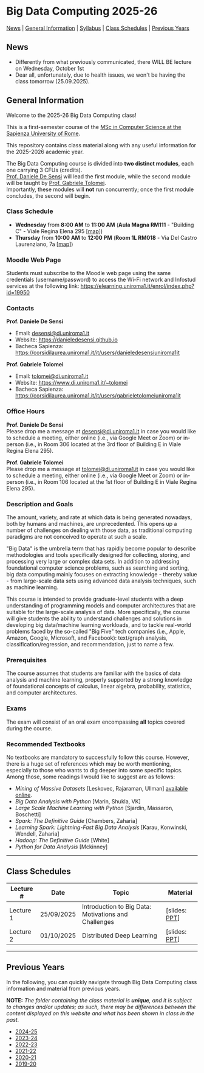 # Big Data Computing 2025-26

[News](#News) | [General Information](#General-Information) | [Syllabus](#Syllabus) | [Class Schedules](#Class-Schedules) | [Previous Years](#Previous-Years)

## News
<!--
- **ANNOUNCEMENT:** Bookings for the **September exam session** are now open on Infostud (id **989000**). The exam will be on **September 10th** starting at **2 PM** in Prof. De Sensi's office.
- **06-30-2025: Exam Session.** The exam will start at **10:00 a.m.**, and will take place at Dipartimento di Informatica, Viale Regina Elena, 295 (Building E), 3rd floor (Room 306).
- **06-03-2025: Exam Session.** The exam will start at **2:00 p.m.**, and will take place at Dipartimento di Informatica, Viale Regina Elena, 295 (Building E), 3rd floor (Room 306).
- **ANNOUNCEMENT:** You can book for the **June session** on Infostud (id **988996**). The first session will take place on **June 3** (the exact time will be communicated soon). Any additional sessions, if needed, will be announced shortly thereafter, depending on the number of booked students. We have also opened the **July** and **September** sessions on Infostud (id **988998** and id **989000**, respectively); however, booking for these sessions will open only after the conclusion of the previous one.
- **ANNOUNCEMENT:** You can book for the April extraordinary session using [this Google From](https://docs.google.com/forms/d/e/1FAIpQLSdUN3uQmHV1GHuYwNwTtQxjA-O-kbWc4S1HtKhSHZLD5lKE1w/viewform?usp=dialog). **IMPORTANT:** This exam is only open to some categories of students. You can participate only if you have already made an official request to the administrative offices. The exam will take place in Dipartimento di Informatica, Viale Regina Elena, 295 (Edificio E) III piano, st. 306. The exam will take place on April 16th starting at 14:00. **IMPORTANT:** You also need to book on Infostud.
- **NOTICE:** We have received some notifications requesting access to the Google Form for exam registration from personal Gmail accounts. Please remember to **use your institutional credentials** (```@studenti.uniroma1.it```) when accessing the form. **Requests made with personal accounts will NOT be granted.**<br/>
If you experience any technical issues with your institutional account, please reach out to the university's IT support team for assistance.<br/>
Thank you for your cooperation. Best regards and Happy New Year! 🥳
- **ANNOUNCEMENT:** You can book for the February exam using [this Google From](https://docs.google.com/forms/d/e/1FAIpQLSdUN3uQmHV1GHuYwNwTtQxjA-O-kbWc4S1HtKhSHZLD5lKE1w/viewform?usp=dialog)
- **ANNOUNCEMENT:** You can book for the January exam using [this Google Form](https://docs.google.com/forms/d/e/1FAIpQLSdhQfW_PgZy3DLXOPbhva1xogOSjW-jzoIHGIlNPOUnIyWk5A/viewform?usp=dialog)
- **ANNOUNCEMENT:** Those who did not complete the OPIS questionnaires in class are strongly encouraged to do so as soon as possible, using the following code: **3XIR60BN**.
- **ANNOUNCEMENT:** There will be **no class on Thursday, December 12**, due to the [IT Meeting event](https://itmeeting.wordpress.com/), which you are all welcome to join.
- **ANNOUNCEMENT:** On **Thursday, November 21, 2024, from 1:00 to 1:30 p.m.** in Room L1, Prof. Marco Schaerf, Dean of Faculty, will provide an update on the critical logistics issues affecting classroom spaces this semester. All students are welcome to attend. Please note that our class will tentatively begin **30 minutes later** than usual to accommodate this meeting.
- **ANNOUNCEMENT:** The second part of the course will start on **Wednesday, November 13, 2024**.
- **NOTICE:** The first part of the course completed today, 30.10.2024. Keep an eye on Github to get updates on when the second part of the course will start.
- **NOTICE:** ~~Thursday October 24th lecture will finish at 3PM rather than 4PM.~~ Nope, nevermind, it will finish at 4PM as usual.
- **NOTICE:** We will not have class on Wednesday October 23rd.
- **NOTICE:** Starting from Wednesday October 16th, lectures on Wednesday will regularly take place in **Aula Magna - RM111, Viale Regina Elena 295**.
- **NOTICE:** 09.10.2024 lecture will take place on **Aula 301 Viale Regina Elena, Edificio D**.
- **NOTICE:** 02.10.2024 lecture will take place on **Aula 101 Viale Regina Elena, Edificio D**.
- **NOTICE:** The very first class, scheduled for Wednesday, 25th September 2025, will exceptionally take place in **Room V "Guido Castelnuovo"**. For additional information, please take a look at the first-week class schedule available [here](https://drive.google.com/file/d/1SYIh2SoqqPbAsrL2eYCUtJ4FNErIVaLo/view).
- All the students that are willing to attend this class **must subscribe ASAP** to the Moodle web page of the course, as indicated [below](#Moodle-Web-Page).
- Classes will start on **Wednesday, September 25 2024**. Students are kindly asked to refer to the class schedule at the following [link](https://drive.google.com/file/d/12k-mOBkSO0JbI7y025RkTGqjiN6MMLHq/view).
-->
- Differently from what previously communicated, there WILL BE lecture on Wednesday, October 1st
- Dear all, unfortunately, due to health issues, we won't be having the class tomorrow (25.09.2025).

## General Information

Welcome to the 2025-26 Big Data Computing class!

This is a first-semester course of the [MSc in Computer Science at the Sapienza University of Rome](https://corsidilaurea.uniroma1.it/en/course/33508).

This repository contains class material along with any useful information for the 2025-2026 academic year.

The Big Data Computing course is divided into **two distinct modules**, each one carrying 3 CFUs (credits).<br/>
[Prof. Daniele De Sensi](https://corsidilaurea.uniroma1.it/it/users/danieledesensiuniroma1it) will lead the first module, while the second module will be taught by [Prof. Gabriele Tolomei](https://corsidilaurea.uniroma1.it/it/users/gabrieletolomeiuniroma1it).<br/>
Importantly, these modules will **not** run concurrently; once the first module concludes, the second will begin.

### Class Schedule
- **Wednesday** from **8:00 AM** to **11:00 AM** (**Aula Magna RM111** - "Building C" - Viale Regina Elena 295 [[map](https://maps.app.goo.gl/ATTqBchq8B5cfKNp8)])
- **Thursday** from **10:00 AM** to **12:00 PM** (**Room 1L RM018** - Via Del Castro Laurenziano, 7a [[map](https://maps.app.goo.gl/i8KBFnCxPJrnbWhq8)])

### Moodle Web Page
Students must subscribe to the Moodle web page using the same credentials (username/password) to access the Wi-Fi network and Infostud services at the following link: https://elearning.uniroma1.it/enrol/index.php?id=19950


### Contacts
**Prof. Daniele De Sensi**
- Email: desensi@di.uniroma1.it
- Website: https://danieledesensi.github.io
- Bacheca Sapienza: https://corsidilaurea.uniroma1.it/it/users/danieledesensiuniroma1it

**Prof. Gabriele Tolomei**
- Email: tolomei@di.uniroma1.it
- Website: https://www.di.uniroma1.it/~tolomei
- Bacheca Sapienza: https://corsidilaurea.uniroma1.it/it/users/gabrieletolomeiuniroma1it

### Office Hours
**Prof. Daniele De Sensi**<br>
Please drop me a message at <a href="mailto:desensi@di.uniroma1.it">desensi@di.uniroma1.it</a> in case you would like to schedule a meeting, either online (i.e., via Google Meet or Zoom) or in-person (i.e., in Room 306 located at the 3rd floor of Building E in Viale Regina Elena 295).

**Prof. Gabriele Tolomei**<br>
Please drop me a message at <a href="mailto:tolomei@di.uniroma1.it">tolomei@di.uniroma1.it</a> in case you would like to schedule a meeting, either online (i.e., via Google Meet or Zoom) or in-person (i.e., in Room 106 located at the 1st floor of Building E in Viale Regina Elena 295).

### Description and Goals
The amount, variety, and rate at which data is being generated nowadays, both by humans and machines, are unprecedented. This opens up a number of challenges on dealing with those data, as traditional computing paradigms are not conceived to operate at such a scale.

"Big Data" is the umbrella term that has rapidly become popular to describe methodologies and tools specifically designed for collecting, storing, and processing very large or complex data sets. In addition to addressing foundational computer science problems, such as searching and sorting, big data computing mainly focuses on extracting knowledge - thereby value - from large-scale data sets using advanced data analysis techniques, such as machine learning.

This course is intended to provide graduate-level students with a deep understanding of programming models and computer architectures that are suitable for the large-scale analysis of data. More specifically, the course will give students the ability to understand challenges and solutions in developing big data/machine learning workloads, and to tackle real-world problems faced by the so-called "Big Five" tech companies (i.e., Apple, Amazon, Google, Microsoft, and Facebook): text/graph analysis, classification/regression, and recommendation, just to name a few.

### Prerequisites
The course assumes that students are familiar with the basics of data analysis and machine learning, properly supported by a strong knowledge of foundational concepts of calculus, linear algebra, probability, statistics, and computer architectures. 

### Exams

The exam will consist of an oral exam encompassing **all** topics covered during the course.
<!-- UNCOMMENT BELOW IF THE EXAM STAYS THE SAME
The exam will consist of a **seminar on a research paper** chosen from a curated list of distinguished conferences and journals that align with the topics covered in the course.<br/>
Since selecting a paper that simultaneously covers both units can be challenging, you can choose a research work that prevalently concerns one of the two units. For example, you can select work on big data architectures (first unit) or high-dimensional data representation learning (second unit).<br/>
Each seminar can be done **individually** or in a **group of at most two students**.<br/>
A document containing the main guidelines for the final exam is available [here](./extra/Final_Exam_Guidelines.pdf).
-->

### Recommended Textbooks
No textbooks are mandatory to successfully follow this course. However, there is a huge set of references which may be worth mentioning, especially to those who wants to dig deeper into some specific topics. Among those, some readings I would like to suggest are as follows:
- _Mining of Massive Datasets_ [Leskovec, Rajaraman, Ullman] [available online](http://infolab.stanford.edu/~ullman/mmds/book.pdf).
- _Big Data Analysis with Python_ [Marin, Shukla, VK]
- _Large Scale Machine Learning with Python_ [Sjardin, Massaron, Boschetti]
- _Spark: The Definitive Guide_ [Chambers, Zaharia]
- _Learning Spark: Lightning-Fast Big Data Analysis_ [Karau, Konwinski, Wendell, Zaharia]
- _Hadoop: The Definitive Guide_ [White]
- _Python for Data Analysis_ [Mckinney]
 
<hr>

<!--
## Syllabus:

**Introduction**
- The Big Data Phenomenon
- Motivation and Challenges
- Large-scale parallel systems for running big data workloads



**Unsupervised Learning: Clustering**
- Algorithms: K-means

**Dimensionality Reduction**
- Algorithms: Principal Component Analysis (PCA)

**Recommender Systems**
- Algorithms: k-NN, Matrix Factorization (MF)

**Graph Analysis**
- Algorithms: PageRank

**Anything Else?**
- ...

<hr>
-->


## Class Schedules

| Lecture \#  | Date       | Topic                                         | Material        | 
|-------------|------------|-----------------------------------------------|-----------------|
| Lecture 1   | 25/09/2025 | Introduction to Big Data: Motivations and Challenges | [slides: <a href="https://elearning.uniroma1.it/mod/resource/view.php?id=747526" target="_blank">PPT</a>] |
| Lecture 2   | 01/10/2025 | Distributed Deep Learning | [slides: <a href="https://elearning.uniroma1.it/mod/resource/view.php?id=752938" target="_blank">PPT</a>] |

<!--
| Lecture 1   | 25/09/2024 | Introduction to Big Data: Motivations and Challenges | [slides: <a href="https://elearning.uniroma1.it/mod/resource/view.php?id=661553" target="_blank">PPT</a>, <a href="https://elearning.uniroma1.it/mod/resource/view.php?id=661554" target="_blank">PDF</a>, recording: <a href="https://elearning.uniroma1.it/mod/page/view.php?id=662920" target="_blank">Recording</a>] |
| Lecture 2   | 26/09/2024 | Distributed Deep Learning                            | [slides: <a href="https://elearning.uniroma1.it/mod/resource/view.php?id=663974" target="_blank">PPT</a>, <a href="https://elearning.uniroma1.it/mod/resource/view.php?id=663975" target="_blank">PDF</a>, recording: <a href="https://elearning.uniroma1.it/mod/page/view.php?id=664333" target="_blank">Recording</a>] |
| Lecture 3   | 02/10/2024 | Introduction to Hardware Architectures for Big Data Processing | [slides: <a href="https://elearning.uniroma1.it/mod/resource/view.php?id=666960" target="_blank">PPT</a>, <a href="https://elearning.uniroma1.it/mod/resource/view.php?id=666963" target="_blank">PDF</a>, recording: <a href="https://elearning.uniroma1.it/mod/page/view.php?id=667443" target="_blank">Recording</a>] |
| Lecture 4   | 03/10/2024 | Network Topology Design | [slides: <a href="https://elearning.uniroma1.it/mod/resource/view.php?id=667457" target="_blank">PPT</a>, <a href="https://elearning.uniroma1.it/mod/resource/view.php?id=667458" target="_blank">PDF</a>, recording: <a href="https://elearning.uniroma1.it/mod/page/view.php?id=667924" target="_blank">Recording</a>] |
| Lecture 5   | 09/10/2024 | TCP/IP Limitations and Intro to RDMA | [slides: <a href="https://elearning.uniroma1.it/mod/resource/view.php?id=669870" target="_blank">PPT</a>, <a href="https://elearning.uniroma1.it/mod/resource/view.php?id=669871" target="_blank">PDF</a>, recording: <a href="https://elearning.uniroma1.it/mod/page/view.php?id=670694" target="_blank">Recording</a>] |
| Lecture 6   | 10/10/2024 | RDMA and SmartNICs | [slides: <a href="https://elearning.uniroma1.it/mod/resource/view.php?id=670819" target="_blank">PPT</a>, <a href="https://elearning.uniroma1.it/mod/resource/view.php?id=670820" target="_blank">PDF</a>, recording: <a href="https://elearning.uniroma1.it/mod/page/view.php?id=671081" target="_blank">Recording</a>] |
| Lecture 7   | 16/10/2024 | Congestion Control | [slides: <a href="https://elearning.uniroma1.it/mod/resource/view.php?id=672584" target="_blank">PPT</a>, <a href="https://elearning.uniroma1.it/mod/resource/view.php?id=672585" target="_blank">PDF</a>, recording: <a href="https://elearning.uniroma1.it/mod/page/view.php?id=672782" target="_blank">Recording</a>] |
| Lecture 8   | 17/10/2024 | Load Balancing and In-Network Compute | [slides: <a href="https://elearning.uniroma1.it/mod/resource/view.php?id=673035" target="_blank">PPT</a>, <a href="https://elearning.uniroma1.it/mod/resource/view.php?id=673036" target="_blank">PDF</a>, recording: <a href="https://elearning.uniroma1.it/mod/page/view.php?id=673499" target="_blank">Recording</a>] |
| Lecture 10   | 30/10/2024 | Recap & Outlook | [slides: <a href="https://elearning.uniroma1.it/mod/resource/view.php?id=676696" target="_blank">PPT</a>, <a href="https://elearning.uniroma1.it/mod/resource/view.php?id=676697" target="_blank">PDF</a>, recording: <a href="https://elearning.uniroma1.it/mod/page/view.php?id=677252" target="_blank">Recording</a>] |
| Guest Seminar | 06/12/2024 | Prof. Marco Canini Guest Seminar | [slides: <a href="https://elearning.uniroma1.it/mod/resource/view.php?id=687791" target="_blank">Slides</a>
| Lecture 11   | 13/11/2024 | Introduction to Big Data (Part II) | [slides: <a href="./slides/Introduction.pdf" target="_blank">PDF</a>] |
| Lecture 12   | 14/11/2024 | The Curse of Dimensionality | [slides: <a href="./slides/The_Curse_of_Dimensionality.pdf" target="_blank">PDF</a>, notebook: <a href="./notebooks/The_Curse_of_Dimensionality.ipynb" target="_blank">ipynb</a>] |
| Lecture 13 | 11/20/2024 | Clustering: A General Framework | [slides: <a href="./slides/Clustering.pdf" target="_blank">PDF</a>] |
| Lectures 14-15 | 11/21/2024-11/27/2024 | Clustering: K-means | [slides: <a href="./slides/K-means.pdf" target="_blank">PDF</a>] |
| Lecture 16 | 11/28/2024 | Dimensionality Reduction: Principal Component Analysis (Part I) | [slides: <a href="./slides/Dimensionality_Reduction_(Principal_Component_Analysis_Part_I).pdf" target="_blank">PDF</a>, notes: <a href="./extra/Notes_on_Principal_Component_Analysis.pdf" target="_blank">PDF</a>] |
| Lecture 17 | 12/04/2024 | Dimensionality Reduction: Principal Component Analysis (Part II) | [slides: <a href="./slides/Dimensionality_Reduction_(Principal_Component_Analysis_Part_II).pdf" target="_blank">PDF</a>] |
| Lecture 18  | 12/05/2024 | Recommender Systems [Part I & II] | [slides: <a href="./slides/Recommender_Systems_(Part_I).pdf" target="_blank">PDF(I)</a>, <a href="./slides/Recommender_Systems_(Part_II).pdf" target="_blank">PDF(II)</a>]|
| Lecture 19  | 12/11/2024 | Recommender Systems (Matrix Factorization) [Part III] | [slides: <a href="./slides/Recommender_Systems_(Part_III).pdf" target="_blank">PDF(III)</a>]|
| Lectures 20-21  | 12/18/2024-12/19/2024 | PageRank | [slides: <a href="./slides/PageRank.pdf" target="_blank">PDF</a>, notes: <a href="./extra/Notes_on_PageRank.pdf" target="_blank">PDF</a>]|
| Lecture 20  | 05/16/2023 | Recommender Systems (Part II) | [slides: <a href="./slides/20_Recommender_Systems_(Part_II).pdf" target="_blank">PDF</a>]|
| Lecture 21  | 05/22/2023 | Recommender Systems (Part III) | [slides: <a href="./slides/21_Recommender_Systems_(Part_III).pdf" target="_blank">PDF</a>], notebook: <a href="./notebooks/MF_Recommender_Systems.ipynb" target="_blank">ipynb</a>]|
| Lecture 22  | 05/23/2023 | Graph Link Analysis | [slides: <a href="./slides/22_Graph_Link_Analysis.pdf" target="_blank">PDF</a>]|
| ----------  | 05/25/2022 | The Last Take Home Message | [slides: <a href="./slides/The_Last_Take_Home_Message.pdf" target="_blank">PDF</a>]|
-->
<hr>

## Previous Years
In the following, you can quickly navigate through Big Data Computing class information and material from previous years.

**NOTE:** _The folder containing the class material is **unique**, and it is subject to changes and/or updates; as such, there may be differences between the content displayed on this website and what has been shown in class in the past._

-   [2024-25](./oldest/2024-25.md)
-   [2023-24](./oldest/2023-24.md)
-   [2022-23](./oldest/2022-23.md)
-   [2021-22](./oldest/2021-22.md)
-   [2020-21](./oldest/2020-21.md)
-   [2019-20](./oldest/2019-20.md)
